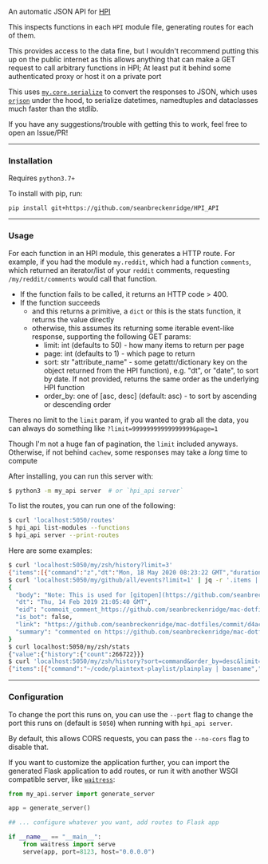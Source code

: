 An automatic JSON API for [HPI](https://github.com/karlicoss/HPI)

This inspects functions in each `HPI` module file, generating routes for each of them.

This provides access to the data fine, but I wouldn't recommend putting this up on the public internet as this allows anything that can make a GET request to call arbitrary functions in HPI; At least put it behind some authenticated proxy or host it on a private port

This uses [`my.core.serialize`](https://github.com/karlicoss/HPI/blob/master/my/core/serialize.py) to convert the responses to JSON, which uses [`orjson`](https://github.com/ijl/orjson) under the hood, to serialize datetimes, namedtuples and dataclasses much faster than the stdlib.

If you have any suggestions/trouble with getting this to work, feel free to open an Issue/PR!

---

### Installation

Requires `python3.7+`

To install with pip, run:

    pip install git+https://github.com/seanbreckenridge/HPI_API

---

### Usage

For each function in an HPI module, this generates a HTTP route. For example, if you had the module `my.reddit`, which had a function `comments`, which returned an iterator/list of your `reddit` comments, requesting `/my/reddit/comments` would call that function.

- If the function fails to be called, it returns an HTTP code > 400.
- If the function succeeds
  - and this returns a primitive, a `dict` or this is the stats function, it returns the value directly
  - otherwise, this assumes its returning some iterable event-like response, supporting the following GET params:
    - limit: int (defaults to 50) - how many items to return per page
    - page: int (defaults to 1) - which page to return
    - sort: str "attribute_name" - some getattr/dictionary key on the object returned from the HPI function), e.g. "dt", or "date", to sort by date. If not provided, returns the same order as the underlying HPI function
    - order_by: one of [asc, desc] (default: asc) - to sort by ascending or descending order

Theres no limit to the `limit` param, if you wanted to grab all the data, you can always do something like `?limit=99999999999999999&page=1`

Though I'm not a huge fan of pagination, the `limit` included anyways. Otherwise, if not behind `cachew`, some responses may take a _long_ time to compute

After installing, you can run this server with:

```bash
$ python3 -m my_api server  # or `hpi_api server`
```

To list the routes, you can run one of the following:

```bash
$ curl 'localhost:5050/routes'
$ hpi_api list-modules --functions
$ hpi_api server --print-routes
```

Here are some examples:

```bash
$ curl 'localhost:5050/my/zsh/history?limit=3'
{"items":[{"command":"z","dt":"Mon, 18 May 2020 08:23:22 GMT","duration":0},{"command":"en env_config.zsh","dt":"Mon, 18 May 2020 08:23:22 GMT","duration":0},{"command":"ls","dt":"Mon, 18 May 2020 08:23:22 GMT","duration":0}],"limit":3,"page":1}
$ curl 'localhost:5050/my/github/all/events?limit=1' | jq -r '.items | .[0]'
{
  "body": "Note: This is used for [gitopen](https://github.com/seanbreckenridge/dotfiles/commit/4c57fd97cbb2605e63d0cf5d2af37039fe6e6d35)",
  "dt": "Thu, 14 Feb 2019 21:05:40 GMT",
  "eid": "commoit_comment_https://github.com/seanbreckenridge/mac-dotfiles/commit/d4ac3c30dd3df1b626f92eb61f651a27852ff86f#commitcomment-32324943",
  "is_bot": false,
  "link": "https://github.com/seanbreckenridge/mac-dotfiles/commit/d4ac3c30dd3df1b626f92eb61f651a27852ff86f#commitcomment-32324943",
  "summary": "commented on https://github.com/seanbreckenridge/mac-dotfiles/commit/d4ac3c30dd3df1b626f92eb61f651a27852ff86f#commitcomment-32324943"
}
$ curl localhost:5050/my/zsh/stats
{"value":{"history":{"count":266722}}}
$ curl 'localhost:5050/my/zsh/history?sort=command&order_by=desc&limit=2'
{"items":[{"command":"~/code/plaintext-playlist/plainplay | basename","dt":"Thu, 28 May 2020 06:52:58 GMT","duration":3},{"command":"~/code/plaintext-playlist/plainplay | basename","dt":"Thu, 28 May 2020 06:52:39 GMT","duration":2}],"limit":2,"page":1}
```

---

### Configuration

To change the port this runs on, you can use the `--port` flag to change the port this runs on (default is `5050`) when running with `hpi_api server`.

By default, this allows CORS requests, you can pass the `--no-cors` flag to disable that.

If you want to customize the application further, you can import the generated Flask application to add routes, or run it with another WSGI compatible server, like [`waitress`](https://pypi.org/project/waitress/):

```python
from my_api.server import generate_server

app = generate_server()

## ... configure whatever you want, add routes to Flask app

if __name__ == "__main__":
    from waitress import serve
    serve(app, port=8123, host="0.0.0.0")
```
